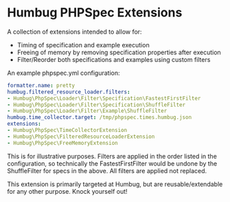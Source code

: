 Humbug PHPSpec Extensions
=========================

A collection of extensions intended to allow for:
* Timing of specification and example execution
* Freeing of memory by removing specification properties after execution
* Filter/Reorder both specifications and examples using custom filters

An example phpspec.yml configuration:

```yaml
formatter.name: pretty
humbug.filtered_resource_loader.filters:
- Humbug\PhpSpec\Loader\Filter\Specification\FastestFirstFilter
- Humbug\PhpSpec\Loader\Filter\Specification\ShuffleFilter
- Humbug\PhpSpec\Loader\Filter\Example\ShuffleFilter
humbug.time_collector.target: /tmp/phpspec.times.humbug.json
extensions:
- Humbug\PhpSpec\TimeCollectorExtension
- Humbug\PhpSpec\FilteredResourceLoaderExtension
- Humbug\PhpSpec\FreeMemoryExtension
```

This is for illustrative purposes. Filters are applied in the order listed
in the configuration, so technically the FastestFirstFilter would be undone
by the ShuffleFilter for specs in the above. All filters are applied not replaced.

This extension is primarily targeted at Humbug, but are reusable/extendable for
any other purpose. Knock yourself out!